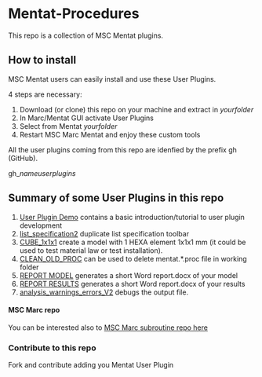 # Mentat-Procedures

This repo is a collection of MSC Mentat plugins.


## How to install
MSC Mentat users can easily install and use these User Plugins.

4 steps are necessary:
1. Download (or clone) this repo on your machine and extract in *yourfolder*
2. In Marc/Mentat GUI activate User Plugins
3. Select from Mentat *yourfolder*   
4. Restart MSC Marc Mentat and enjoy these custom tools

All the user plugins coming from this repo are idenfied by the prefix gh (GitHub).

gh_*nameuserplugins*

##  Summary of some User Plugins in this repo

1. [User Plugin Demo](user1_plugin/README.md) contains a basic introduction/tutorial to user plugin development
2. [list_specification2](list_specification2/README.md) duplicate list specification toolbar
3. [CUBE_1x1x1](CUBE_1x1x1/README.md) create a model with 1 HEXA element 1x1x1 mm (it could be used to test material law or test installation).
4. [CLEAN_OLD_PROC](CLEAN_OLD_PROC/README.md) can be used to delete mentat.*.proc file in working folder
5. [REPORT MODEL](REPORT/README.md) generates a short Word report.docx of your model
6. [REPORT RESULTS](REPORT/README.md) generates a short Word report.docx of your results
7. [analysis_warnings_errors_V2](analysis_warnings_errors_V2/README.md) debugs the output file. 

#### MSC Marc repo
You can be interested also to [MSC Marc subroutine repo here](https://github.com/HexagonMI-DE-StructureCoE/Marc-Subroutines/tree/main)

### Contribute to this repo

Fork and contribute adding you Mentat User Plugin
